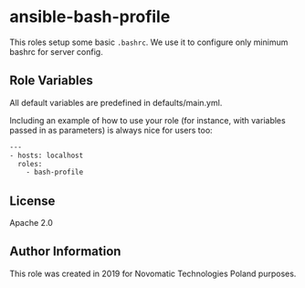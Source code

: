 ansible-bash-profile
=========

This roles setup some basic `.bashrc`. We use it to configure only minimum bashrc for server config.


Role Variables
--------------

All default variables are predefined in defaults/main.yml.


Including an example of how to use your role (for instance, with variables passed in as parameters) is always nice for users too:

```bash
---
- hosts: localhost
  roles:
    - bash-profile
```

License
-------

Apache 2.0

Author Information
------------------

This role was created in 2019 for Novomatic Technologies Poland purposes.
